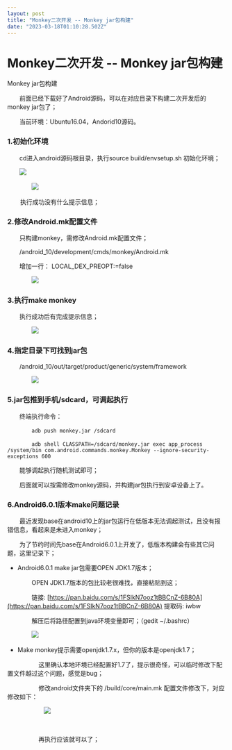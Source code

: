 ```yaml
---
layout: post
title: "Monkey二次开发 -- Monkey jar包构建"
date: "2023-03-18T01:10:28.502Z"
---
```

Monkey二次开发 -- Monkey jar包构建
===========================

Monkey jar包构建

  前面已经下载好了Android源码，可以在对应目录下构建二次开发后的monkey jar包了；

  当前环境：Ubuntu16.04，Andorid10源码。

### 1.初始化环境

  cd进入android源码根目录，执行source build/envsetup.sh 初始化环境；

　　![](https://img2023.cnblogs.com/blog/2352957/202303/2352957-20230317191817118-676467799.png)

    ![](https://img2023.cnblogs.com/blog/2352957/202303/2352957-20230317183836048-41213098.png)

     执行成功没有什么提示信息；

### 2.修改Android.mk配置文件

  只构建monkey，需修改Android.mk配置文件；

  /android\_10/development/cmds/monkey/Android.mk

  增加一行： LOCAL\_DEX\_PREOPT:=false

    ![](https://img2023.cnblogs.com/blog/2352957/202303/2352957-20230317184226599-589403028.png)

### 3.执行make monkey

  执行成功后有完成提示信息；

    ![](https://img2023.cnblogs.com/blog/2352957/202303/2352957-20230317184339335-212060179.png)

### 4.指定目录下可找到jar包

  /android\_10/out/target/product/generic/system/framework

    ![](https://img2023.cnblogs.com/blog/2352957/202303/2352957-20230317184440128-983290904.png)

### 5.jar包推到手机/sdcard，可调起执行

  终端执行命令：

    `adb push monkey.jar /sdcard`

    `adb shell CLASSPATH=/sdcard/monkey.jar exec app_process /system/bin com.android.commands.monkey.Monkey --ignore-security-exceptions 600`

  能够调起执行随机测试即可；

  后面就可以按需修改monkey源码，并构建jar包执行到安卓设备上了。

### 6.Android6.0.1版本make问题记录

  最近发现base在android10上的jar包运行在低版本无法调起测试，且没有报错信息，看起来是未进入monkey；

  为了节约时间先base在Android6.0.1上开发了，低版本构建会有些其它问题，这里记录下；

*   Android6.0.1 make jar包需要OPEN JDK1.7版本；

    OPEN JDK1.7版本的包比较老很难找，直接粘贴到这；

    链接: [https://pan.baidu.com/s/1FSIkN7ooz1tBBCnZ-6B80A](https://pan.baidu.com/s/1FSIkN7ooz1tBBCnZ-6B80A) 提取码: iwbw

    解压后将路径配置到java环境变量即可；（gedit ~/.bashrc）

    ![](https://img2023.cnblogs.com/blog/2352957/202303/2352957-20230317185145908-1313494857.png)  

*   Make monkey提示需要openjdk1.7.x，但你的版本是openjdk1.7；
    

        这里确认本地环境已经配置好1.7了，提示很奇怪，可以临时修改下配置文件越过这个问题，感觉是bug；

        修改android文件夹下的 /build/core/main.mk 配置文件修改下，对应修改如下：

      ![](https://img2023.cnblogs.com/blog/2352957/202303/2352957-20230317185341714-1576105354.png)

      

        再执行应该就可以了；